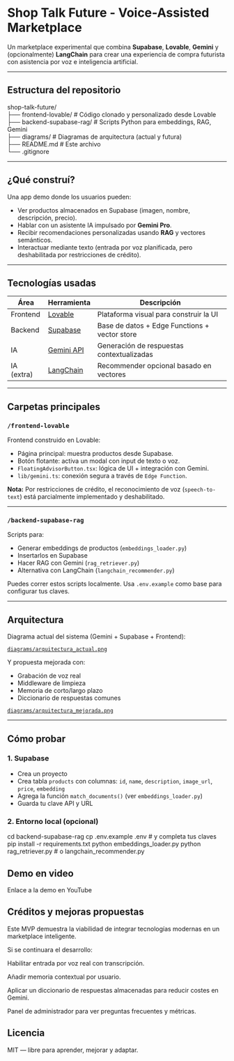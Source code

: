 # Shop Talk Future - Voice-Assisted Marketplace

Un marketplace experimental que combina **Supabase**, **Lovable**, **Gemini** y (opcionalmente) **LangChain** para crear una experiencia de compra futurista con asistencia por voz e inteligencia artificial.

---

## Estructura del repositorio

shop-talk-future/\
├── frontend-lovable/          # Código clonado y personalizado desde Lovable\
├── backend-supabase-rag/      # Scripts Python para embeddings, RAG, Gemini\
├── diagrams/                  # Diagramas de arquitectura (actual y futura)\
├── README.md                  # Este archivo\
└── .gitignore


---

## ¿Qué construí?

Una app demo donde los usuarios pueden:

- Ver productos almacenados en Supabase (imagen, nombre, descripción, precio).
- Hablar con un asistente IA impulsado por **Gemini Pro**.
- Recibir recomendaciones personalizadas usando **RAG** y vectores semánticos.
- Interactuar mediante texto (entrada por voz planificada, pero deshabilitada por restricciones de crédito).

---

## Tecnologías usadas

| Área        | Herramienta                 | Descripción                                     |
|-------------|-----------------------------|-------------------------------------------------|
| Frontend    | [Lovable](https://lovable.so) | Plataforma visual para construir la UI         |
| Backend     | [Supabase](https://supabase.com) | Base de datos + Edge Functions + vector store  |
| IA          | [Gemini API](https://aistudio.google.com/app/prompts/new_chat) | Generación de respuestas contextualizadas       |
| IA (extra)  | [LangChain](https://www.langchain.com/) | Recommender opcional basado en vectores        |

---

## Carpetas principales

### `/frontend-lovable`

Frontend construido en Lovable:

- Página principal: muestra productos desde Supabase.
- Botón flotante: activa un modal con input de texto o voz.
- `FloatingAdvisorButton.tsx`: lógica de UI + integración con Gemini.
- `lib/gemini.ts`: conexión segura a través de `Edge Function`.

**Nota:** Por restricciones de crédito, el reconocimiento de voz (`speech-to-text`) está parcialmente implementado y deshabilitado.

---

### `/backend-supabase-rag`

Scripts para:

- Generar embeddings de productos (`embeddings_loader.py`)
- Insertarlos en Supabase
- Hacer RAG con Gemini (`rag_retriever.py`)
- Alternativa con LangChain (`langchain_recommender.py`)

Puedes correr estos scripts localmente. Usa `.env.example` como base para configurar tus claves.

---

## Arquitectura

Diagrama actual del sistema (Gemini + Supabase + Frontend):

[`diagrams/arquitectura_actual.png`](diagrams/arquitectura_actual.png)

Y propuesta mejorada con:

- Grabación de voz real
- Middleware de limpieza
- Memoria de corto/largo plazo
- Diccionario de respuestas comunes

[`diagrams/arquitectura_mejorada.png`](diagrams/arquitectura_mejorada.png)

---

## Cómo probar

### 1. Supabase

- Crea un proyecto
- Crea tabla `products` con columnas: `id`, `name`, `description`, `image_url`, `price`, `embedding`
- Agrega la función `match_documents()` (ver `embeddings_loader.py`)
- Guarda tu clave API y URL

### 2. Entorno local (opcional)

cd backend-supabase-rag
cp .env.example .env  # y completa tus claves
pip install -r requirements.txt
python embeddings_loader.py
python rag_retriever.py  # o langchain_recommender.py


## Demo en video 
Enlace a la demo en YouTube

## Créditos y mejoras propuestas
Este MVP demuestra la viabilidad de integrar tecnologías modernas en un marketplace inteligente.

Si se continuara el desarrollo:

Habilitar entrada por voz real con transcripción.

Añadir memoria contextual por usuario.

Aplicar un diccionario de respuestas almacenadas para reducir costes en Gemini.

Panel de administrador para ver preguntas frecuentes y métricas.

## Licencia
MIT — libre para aprender, mejorar y adaptar.
